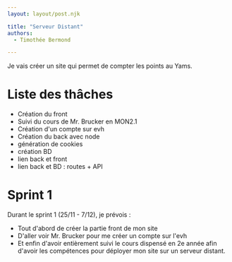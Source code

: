```yaml
---
layout: layout/post.njk

title: "Serveur Distant"
authors:
  - Timothée Bermond

---
```

<!-- Début Résumé -->
Je vais créer un site qui permet de compter les points au Yams.
<!-- Fin Résumé -->
# Liste des thâches

- Création du front
- Suivi du cours de Mr. Brucker en MON2.1
- Création d'un compte sur evh
- Création du back avec node
- génération de cookies
- création BD
- lien back et front
- lien back et BD : routes + API

# Sprint 1
Durant le sprint 1 (25/11 - 7/12), je prévois :
- Tout d'abord de créer la partie front de mon site
- D'aller voir Mr. Brucker pour me créer un compte sur l'evh
- Et enfin d'avoir entièrement suivi le cours dispensé en 2e année afin d'avoir les compétences pour déployer mon site sur un serveur distant.